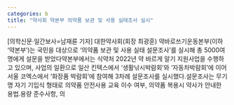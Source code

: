 ```yaml
---
categories: b
title: "약사회 약본부 의약품 보관 및 사용 실태조사 실시"
---
```

[의학신문·일간보사=남재륜 기자] 대한약사회(회장 최광훈) 약바로쓰기운동본부(이하 ‘약본부’)는 국민을 대상으로 ‘의약품 보관 및 사용 실태 설문조사’를 실시해 총 5000여명에게 설문을 받았다약본부에서는 식약처 2022년 약 바르게 알기 지원사업을 수행하고 있으며, 사업의 일환으로 일산 킨텍스에서 ‘생활낚시박람회’와 ‘자동차박람회’에 이어 서울 코엑스에서 ‘화장품 박람회’에 참여해 3차례 설문조사를 실시했다.설문조사는 무기명 자기 기입식 형태로 의약품 안전사용 교육 이수 여부, 의약품 복용시 약사가 안내한 용법․용량 준수사항, 의